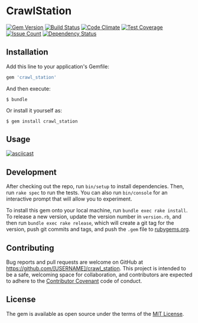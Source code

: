 # CrawlStation

[![Gem Version](https://badge.fury.io/rb/crawl_station.svg)](https://badge.fury.io/rb/crawl_station)
[![Build Status](https://travis-ci.org/watsy0007/crawl_station.svg?branch=master)](https://travis-ci.org/watsy0007/crawl_station)
[![Code Climate](https://codeclimate.com/github/watsy0007/crawl_station/badges/gpa.svg)](https://codeclimate.com/github/watsy0007/crawl_station)
[![Test Coverage](https://codeclimate.com/github/watsy0007/crawl_station/badges/coverage.svg)](https://codeclimate.com/github/watsy0007/crawl_station/coverage)
[![Issue Count](https://codeclimate.com/github/watsy0007/crawl_station/badges/issue_count.svg)](https://codeclimate.com/github/watsy0007/crawl_station)
[![Dependency Status](https://gemnasium.com/badges/github.com/watsy0007/crawl_station.svg)](https://gemnasium.com/github.com/watsy0007/crawl_station)

## Installation

Add this line to your application's Gemfile:

```ruby
gem 'crawl_station'
```

And then execute:

    $ bundle

Or install it yourself as:

    $ gem install crawl_station

## Usage

[![asciicast](https://asciinema.org/a/90711.png)](https://asciinema.org/a/90711)

## Development

After checking out the repo, run `bin/setup` to install dependencies. Then, run `rake spec` to run the tests. You can also run `bin/console` for an interactive prompt that will allow you to experiment.

To install this gem onto your local machine, run `bundle exec rake install`. To release a new version, update the version number in `version.rb`, and then run `bundle exec rake release`, which will create a git tag for the version, push git commits and tags, and push the `.gem` file to [rubygems.org](https://rubygems.org).

## Contributing

Bug reports and pull requests are welcome on GitHub at https://github.com/[USERNAME]/crawl_station. This project is intended to be a safe, welcoming space for collaboration, and contributors are expected to adhere to the [Contributor Covenant](http://contributor-covenant.org) code of conduct.


## License

The gem is available as open source under the terms of the [MIT License](http://opensource.org/licenses/MIT).

